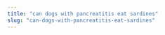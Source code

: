 ```yaml
---
title: "can dogs with pancreatitis eat sardines"
slug: "can-dogs-with-pancreatitis-eat-sardines"
---
```


